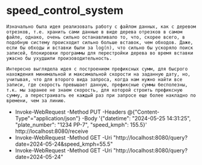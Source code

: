 # speed_control_system

    Изначально была идея реализовать работу с файлом данных, как с деревом отрезков, т.е. хранить сами данные в виде дерева отрезков в самом файле, однако, очень сильно останавливало то, что, скорее всего, в подобную систему происходит сильно больше вставок, чем обходов. Даже, если бы обходы и вставки были за log(n), что сильно бы ускоряло поиск записей, блокировки программы для перестройки дерева во время вставки ужасно бы ухудшили произоводительность.

    Интересно выглядела идея с построением префиксных сумм, для бысрого нахождения минимальной и максимальной скорости на заданную дату, но, учитывая, что для второго вида запроса, когда нам нужно найти все записи, где скорость превышает данную, префиксные суммы бесполезны, т.к. мы заранее не знаем скорость, для которой строить префиксную сумму, а перестраивать ее каждый раз при запросе еще более накладно по времени, чем за линию.


* Invoke-WebRequest -Method PUT -Headers @{"Content-Type"="application/json"} -Body '{"datetime": "2024-05-25 14:31:25", "plate_number": "1234 PP-7", "speed_kmph": 155.5}' http://localhost:8080/receive
* Invoke-WebRequest -Method GET -Uri "http://localhost:8080/query?date=2024-05-24&speed_kmph=55.5"
* Invoke-WebRequest -Method GET -Uri "http://localhost:8080/query?date=2024-05-24"
